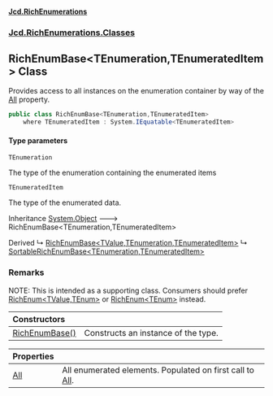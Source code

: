 #### [Jcd.RichEnumerations](index.md 'index')
### [Jcd.RichEnumerations.Classes](Jcd.RichEnumerations.Classes.md 'Jcd.RichEnumerations.Classes')

## RichEnumBase<TEnumeration,TEnumeratedItem> Class

Provides access to all instances on the enumeration container by way of the [All](RichEnumBase_TEnumeration,TEnumeratedItem_.All.md 'Jcd.RichEnumerations.Classes.RichEnumBase<TEnumeration,TEnumeratedItem>.All') property.

```csharp
public class RichEnumBase<TEnumeration,TEnumeratedItem>
    where TEnumeratedItem : System.IEquatable<TEnumeratedItem>
```
#### Type parameters

<a name='Jcd.RichEnumerations.Classes.RichEnumBase_TEnumeration,TEnumeratedItem_.TEnumeration'></a>

`TEnumeration`

The type of the enumeration containing the enumerated items

<a name='Jcd.RichEnumerations.Classes.RichEnumBase_TEnumeration,TEnumeratedItem_.TEnumeratedItem'></a>

`TEnumeratedItem`

The type of the enumerated data.

Inheritance [System.Object](https://docs.microsoft.com/en-us/dotnet/api/System.Object 'System.Object') &#129106; RichEnumBase<TEnumeration,TEnumeratedItem>

Derived
&#8627; [RichEnumBase&lt;TValue,TEnumeration,TEnumeratedItem&gt;](RichEnumBase_TValue,TEnumeration,TEnumeratedItem_.md 'Jcd.RichEnumerations.Classes.RichEnumBase<TValue,TEnumeration,TEnumeratedItem>')
&#8627; [SortableRichEnumBase&lt;TEnumeration,TEnumeratedItem&gt;](SortableRichEnumBase_TEnumeration,TEnumeratedItem_.md 'Jcd.RichEnumerations.Classes.SortableRichEnumBase<TEnumeration,TEnumeratedItem>')

### Remarks
NOTE: This is intended as a supporting class. Consumers should prefer [RichEnum&lt;TValue,TEnum&gt;](RichEnum_TValue,TEnum_.md 'Jcd.RichEnumerations.Classes.RichEnum<TValue,TEnum>') or
[RichEnum&lt;TEnum&gt;](RichEnum_TEnum_.md 'Jcd.RichEnumerations.Classes.RichEnum<TEnum>') instead.

| Constructors | |
| :--- | :--- |
| [RichEnumBase()](RichEnumBase_TEnumeration,TEnumeratedItem_.RichEnumBase().md 'Jcd.RichEnumerations.Classes.RichEnumBase<TEnumeration,TEnumeratedItem>.RichEnumBase()') | Constructs an instance of the type. |

| Properties | |
| :--- | :--- |
| [All](RichEnumBase_TEnumeration,TEnumeratedItem_.All.md 'Jcd.RichEnumerations.Classes.RichEnumBase<TEnumeration,TEnumeratedItem>.All') | All enumerated elements. Populated on first call to [All](RichEnumBase_TEnumeration,TEnumeratedItem_.All.md 'Jcd.RichEnumerations.Classes.RichEnumBase<TEnumeration,TEnumeratedItem>.All'). |
